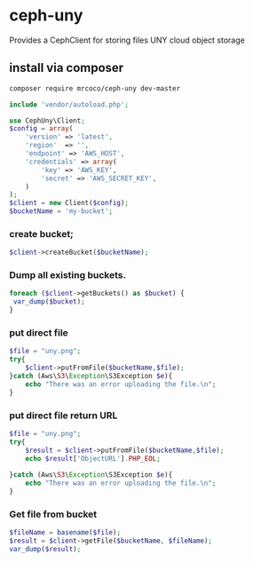 # ceph-uny
Provides a CephClient for storing files UNY cloud object storage
## install via composer 
```sh
composer require mrcoco/ceph-uny dev-master
```

```php
include 'vendor/autoload.php';

use CephUny\Client;
$config = array(
    'version' => 'latest',
    'region'  => '',
    'endpoint' => 'AWS_HOST',
    'credentials' => array(
        'key' => 'AWS_KEY',
        'secret' => 'AWS_SECRET_KEY',
    )
);
$client = new Client($config);
$bucketName = 'my-bucket';
```
### create bucket;
```php
$client->createBucket($bucketName);
```

### Dump all existing buckets.
```php
foreach ($client->getBuckets() as $bucket) {
 var_dump($bucket);
}
```

### put direct file
```php
$file = "uny.png";
try{
    $client->putFromFile($bucketName,$file);
}catch (Aws\S3\Exception\S3Exception $e){
    echo "There was an error uploading the file.\n";
}
```

### put direct file return URL
```php
$file = "uny.png";
try{
    $result = $client->putFromFile($bucketName,$file);
    echo $result['ObjectURL'].PHP_EOL;
    
}catch (Aws\S3\Exception\S3Exception $e){
    echo "There was an error uploading the file.\n";
}
```

### Get file from bucket
```php
$fileName = basename($file);
$result = $client->getFile($bucketName, $fileName);
var_dump($result);
````